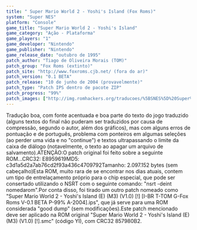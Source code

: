 ```yaml
---
title: " Super Mario World 2 - Yoshi's Island (Fox Roms)"
system: "Super NES"
platform: "Console"
game_title: "Super Mario World 2 - Yoshi's Island"
game_category: "Ação - Plataforma"
game_players: "1"
game_developer: "Nintendo"
game_publisher: "Nintendo"
game_release_date: "outubro de 1995"
patch_author: "Tiago de Oliveira Morais (TOM)"
patch_group: "Fox Roms (extinto)"
patch_site: "http://www.foxroms.cjb.net/ (fora do ar)"
patch_version: "0.1 BETA"
patch_release: "10 de junho de 2004 (provavelmente)"
patch_type: "Patch IPS dentro de pacote ZIP"
patch_progress: "99%"
patch_images: ["http://img.romhackers.org/traducoes/%5BSNES%5D%20Super%20Mario%20World%202%20-%20Yoshi's%20Island%20-%20Fox%20Roms%20-%201.png","http://img.romhackers.org/traducoes/%5BSNES%5D%20Super%20Mario%20World%202%20-%20Yoshi's%20Island%20-%20Fox%20Roms%20-%202.png","http://img.romhackers.org/traducoes/%5BSNES%5D%20Super%20Mario%20World%202%20-%20Yoshi's%20Island%20-%20Fox%20Roms%20-%203.png"]
---
```

Tradução boa, com fonte acentuada e boa parte do texto do jogo traduzido (alguns textos do final não puderam ser traduzidos por causa de compressão, segundo o autor, além dos gráficos), mas com alguns erros de pontuação e de português, problema com ponteiros em algumas seleções (ao perder uma vida e no "continue") e textos ultrapassando o limite da caixa de diálogo (notavelmente, o texto ao apagar um arquivo de salvamento).ATENÇÃO:O patch original foi feito sobre a seguinte ROM...CRC32: E8959619MD5: c3d1a5d2a7ab76cd2f93a436c4709792Tamanho: 2.097.152 bytes (sem cabeçalho)Esta ROM, muito rara de se encontrar nos dias atuais, contem um tipo de entrelaçamento próprio para o chip especial, que pode ser consertado utilizando o NSRT com o seguinte comando: "nsrt -deint nomedarom".Por conta disso, foi tirado um outro patch nomeado como "Super Mario World 2 - Yoshi's Island (E) (M3) (V1.0) [!] [I-BR T-TOM G-Fox Roms V-0.1 BETA P-99% A-2004].ips", que já serve para uma ROM considerada "good dump" (sem modificações).Este patch mencionado deve ser aplicado na ROM original "Super Mario World 2 - Yoshi's Island (E) (M3) (V1.0) [!].smc" (código YI), com CRC32 857980B2.